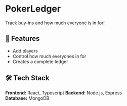# PokerLedger

Track buy-ins and how much everyone is in for!

## 🚀 Features

- Add players
- Control how much everyones in for
- Creates a complete ledger

## 🛠️ Tech Stack

**Frontend:** React, Typescript 
**Backend:** Node.js, Express  
**Database:** MongoDB